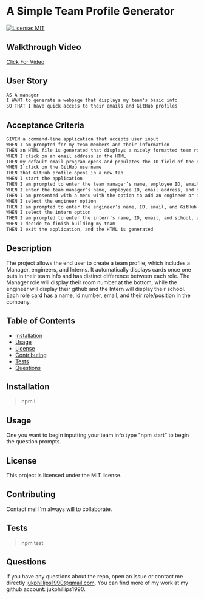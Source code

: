 # A Simple Team Profile Generator

[![License: MIT](https://img.shields.io/badge/License-MIT-yellow.svg)](https://opensource.org/licenses/MIT)

## Walkthrough Video

[Click For Video](https://drive.google.com/file/d/1g3QK9QT4LfEi2NvSQQBKjuVJIK36ZoNc/view)

## User Story

```md
AS A manager
I WANT to generate a webpage that displays my team's basic info
SO THAT I have quick access to their emails and GitHub profiles
```

## Acceptance Criteria

```md
GIVEN a command-line application that accepts user input
WHEN I am prompted for my team members and their information
THEN an HTML file is generated that displays a nicely formatted team roster based on user input
WHEN I click on an email address in the HTML
THEN my default email program opens and populates the TO field of the email with the address
WHEN I click on the GitHub username
THEN that GitHub profile opens in a new tab
WHEN I start the application
THEN I am prompted to enter the team manager’s name, employee ID, email address, and office number
WHEN I enter the team manager’s name, employee ID, email address, and office number
THEN I am presented with a menu with the option to add an engineer or an intern or to finish building my team
WHEN I select the engineer option
THEN I am prompted to enter the engineer’s name, ID, email, and GitHub username, and I am taken back to the menu
WHEN I select the intern option
THEN I am prompted to enter the intern’s name, ID, email, and school, and I am taken back to the menu
WHEN I decide to finish building my team
THEN I exit the application, and the HTML is generated
```

## Description

The project allows the end user to create a team profile, which includes a Manager, engineers, and Interns. It automatically displays cards once one puts in their team info and has distinct difference between each role. The Manager role will display their room number at the bottom, while the engineer will display their github and the Intern will display their school. Each role card has a name, id number, email, and their role/position in the company.

## Table of Contents

- [Installation](#installation)
- [Usage](#usage)
- [License](#license)
- [Contributing](#contributing)
- [Tests](#tests)
- [Questions](#questions)

## Installation

> npm i

## Usage

One you want to begin inputting your team info type "npm start" to begin the question prompts.

## License

This project is licensed under the MIT license.

## Contributing

Contact me! I'm always will to collaborate.

## Tests

> npm test

## Questions

If you have any questions about the repo, open an issue or contact me directly jukphillips1990@gmail.com. You can find more of my work at my github account: jukphillips1990.
